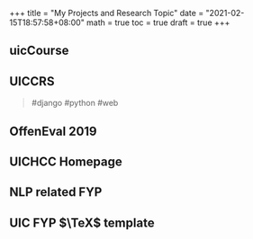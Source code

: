 +++
title = "My Projects and Research Topic"
date = "2021-02-15T18:57:58+08:00"
math = true
toc = true
draft = true
+++


## uicCourse

## UICCRS
> #django #python #web
## OffenEval 2019
## UICHCC Homepage
## NLP related FYP
## UIC FYP $\TeX$ template
